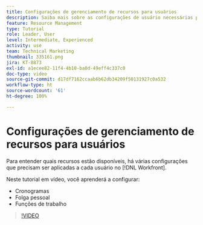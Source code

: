 ```yaml
---
title: Configurações de gerenciamento de recursos para usuários
description: Saiba mais sobre as configurações de usuário necessárias para usar corretamente as ferramentas de gerenciamento de recursos.
feature: Resource Management
type: Tutorial
role: Leader, User
level: Intermediate, Experienced
activity: use
team: Technical Marketing
thumbnail: 335161.png
jira: KT-8873
exl-id: a1ecee82-11f4-4b10-ba0d-49eff4c337c0
doc-type: video
source-git-commit: d17df7162ccaab6b62db34209f50131927c0a532
workflow-type: ht
source-wordcount: '61'
ht-degree: 100%

---
```


# Configurações de gerenciamento de recursos para usuários

Para entender quais recursos estão disponíveis, há várias configurações que precisam ser aplicadas a cada usuário no [!DNL Workfront].

Neste tutorial em vídeo, você aprenderá a configurar:

* Cronogramas
* Folga pessoal
* Funções de trabalho

>[!VIDEO](https://video.tv.adobe.com/v/335161/?quality=12&learn=on&enablevpops)
